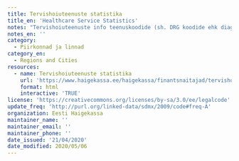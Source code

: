 ```yaml
---
title: Tervishoiuteenuste statistika
title_en: 'Healthcare Service Statistics'
notes: "Tervishoiuteenuste info teenuskoodide (sh. DRG koodide ehk diagnoosipõhiste kompleksteenuste koodide) ja kululiikide lõikes, nii eriarstide kui perearstide kohta. \r\nLink viib Eesti Haigekassa kodulehele, kus on võimalik andmetabeleid excelina alla laadida."
notes_en: ''
category: 
  - Piirkonnad ja linnad
category_en: 
  - Regions and Cities
resources:
  - name: Tervishoiuteenuste statistika
    url: 'https://www.haigekassa.ee/haigekassa/finantsnaitajad/tervishoiuteenuste-statistika'
    format: html
    interactive: 'TRUE'
license: 'https://creativecommons.org/licenses/by-sa/3.0/ee/legalcode'
update_freq: 'http://purl.org/linked-data/sdmx/2009/code#freq-A'
organization: Eesti Haigekassa
maintainer_name: ''
maintainer_email: ''
maintainer_phone: ''
date_issued: '21/04/2020'
date_modified: 2020/05/06
---
```

